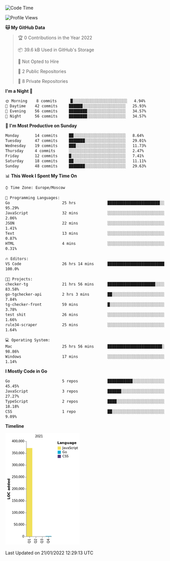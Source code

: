 <!--START_SECTION:waka-->
![Code Time](http://img.shields.io/badge/Code%20Time-130%20hrs%2036%20mins-blue)

![Profile Views](http://img.shields.io/badge/Profile%20Views-0-blue)

**🐱 My GitHub Data** 

> 🏆 0 Contributions in the Year 2022
 > 
> 📦 39.6 kB Used in GitHub's Storage 
 > 
> 🚫 Not Opted to Hire
 > 
> 📜 2 Public Repositories 
 > 
> 🔑 8 Private Repositories  
 > 
**I'm a Night 🦉** 

```text
🌞 Morning    8 commits      █░░░░░░░░░░░░░░░░░░░░░░░░   4.94% 
🌆 Daytime    42 commits     ██████░░░░░░░░░░░░░░░░░░░   25.93% 
🌃 Evening    56 commits     ████████░░░░░░░░░░░░░░░░░   34.57% 
🌙 Night      56 commits     ████████░░░░░░░░░░░░░░░░░   34.57%

```
📅 **I'm Most Productive on Sunday** 

```text
Monday       14 commits     ██░░░░░░░░░░░░░░░░░░░░░░░   8.64% 
Tuesday      47 commits     ███████░░░░░░░░░░░░░░░░░░   29.01% 
Wednesday    19 commits     ███░░░░░░░░░░░░░░░░░░░░░░   11.73% 
Thursday     4 commits      ░░░░░░░░░░░░░░░░░░░░░░░░░   2.47% 
Friday       12 commits     █░░░░░░░░░░░░░░░░░░░░░░░░   7.41% 
Saturday     18 commits     ██░░░░░░░░░░░░░░░░░░░░░░░   11.11% 
Sunday       48 commits     ███████░░░░░░░░░░░░░░░░░░   29.63%

```


📊 **This Week I Spent My Time On** 

```text
⌚︎ Time Zone: Europe/Moscow

💬 Programming Languages: 
Go                       25 hrs              ███████████████████████░░   95.29% 
JavaScript               32 mins             ░░░░░░░░░░░░░░░░░░░░░░░░░   2.06% 
JSON                     22 mins             ░░░░░░░░░░░░░░░░░░░░░░░░░   1.41% 
Text                     13 mins             ░░░░░░░░░░░░░░░░░░░░░░░░░   0.87% 
HTML                     4 mins              ░░░░░░░░░░░░░░░░░░░░░░░░░   0.31%

🔥 Editors: 
VS Code                  26 hrs 14 mins      █████████████████████████   100.0%

🐱‍💻 Projects: 
checker-tg               21 hrs 56 mins      █████████████████████░░░░   83.58% 
go-tgchecker-api         2 hrs 3 mins        ██░░░░░░░░░░░░░░░░░░░░░░░   7.84% 
tg-checker-front         59 mins             █░░░░░░░░░░░░░░░░░░░░░░░░   3.78% 
test shit                26 mins             ░░░░░░░░░░░░░░░░░░░░░░░░░   1.66% 
rule34-scraper           25 mins             ░░░░░░░░░░░░░░░░░░░░░░░░░   1.64%

💻 Operating System: 
Mac                      25 hrs 56 mins      ████████████████████████░   98.86% 
Windows                  17 mins             ░░░░░░░░░░░░░░░░░░░░░░░░░   1.14%

```

**I Mostly Code in Go** 

```text
Go                       5 repos             ███████████░░░░░░░░░░░░░░   45.45% 
JavaScript               3 repos             ██████░░░░░░░░░░░░░░░░░░░   27.27% 
TypeScript               2 repos             ████░░░░░░░░░░░░░░░░░░░░░   18.18% 
CSS                      1 repo              ██░░░░░░░░░░░░░░░░░░░░░░░   9.09%

```


**Timeline**

![Chart not found](https://raw.githubusercontent.com/jeezft/jeezft/main/charts/bar_graph.png) 


 Last Updated on 21/01/2022 12:29:13 UTC
<!--END_SECTION:waka-->
